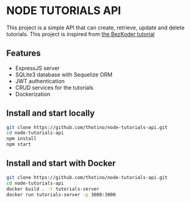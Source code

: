 # NODE TUTORIALS API
This project is a simple API that can create, retrieve, update and delete tutorials.
This project is inspired from [the BezKoder tutorial](https://www.bezkoder.com/node-js-express-sequelize-mysql/)

## Features
* ExpressJS server
* SQLite3 database with Sequelize ORM
* JWT authentication
* CRUD services for the tutorials
* Dockerization

## Install and start locally
```sh
git clone https://github.com/thotino/node-tutorials-api.git
cd node-tutorials-api
npm install
npm start
```

## Install and start with Docker
```sh
git clone https://github.com/thotino/node-tutorials-api.git
cd node-tutorials-api
docker build . -t tutorials-server
docker run tutorials-server -p 3000:3000
```